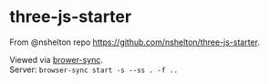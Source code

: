 # three-js-starter

From @nshelton repo https://github.com/nshelton/three-js-starter.

Viewed via [brower-sync](https://www.browsersync.io/).  
Server: `browser-sync start -s --ss . -f ..`
